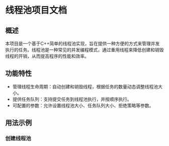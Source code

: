 # 线程池项目文档

## 概述

本项目是一个基于C++简单的线程池实现，旨在提供一种方便的方式来管理并发执行的任务。线程池是一种常见的并发编程模式，通过重用线程来降低创建和销毁线程的开销，从而提高程序的性能和效率。

## 功能特性

- 管理线程生命周期：自动创建和销毁线程，根据任务的数量动态调整线程池大小。
- 提供任务队列：支持提交任务到线程池执行，并按顺序执行。
- 可配置的参数：允许设置线程池大小、任务队列大小、拒绝策略等参数。

## 用法示例

### 创建线程池
